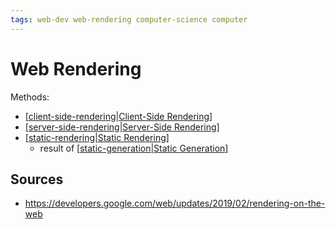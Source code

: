 ```yaml
---
tags: web-dev web-rendering computer-science computer
---
```


# Web Rendering

Methods:

- [[client-side-rendering|Client-Side Rendering]]
- [[server-side-rendering|Server-Side Rendering]]
- [[static-rendering|Static Rendering]]
  - result of [[static-generation|Static Generation]]

## Sources

- <https://developers.google.com/web/updates/2019/02/rendering-on-the-web>

[//begin]: # "Autogenerated link references for markdown compatibility"
[client-side-rendering|Client-Side Rendering]: client-side-rendering "Client-Side Rendering"
[server-side-rendering|Server-Side Rendering]: server-side-rendering "Server-Side Rendering"
[static-rendering|Static Rendering]: static-rendering "Static Rendering"
[static-generation|Static Generation]: static-generation "Static Generation"
[//end]: # "Autogenerated link references"
